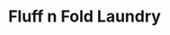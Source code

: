 ---
title: "Fluff n Fold Laundry"
url: /barangasy-immaculate-concepcion-quezon-city/fluff-n-fold-laundry/
shop: Wäscherei
---